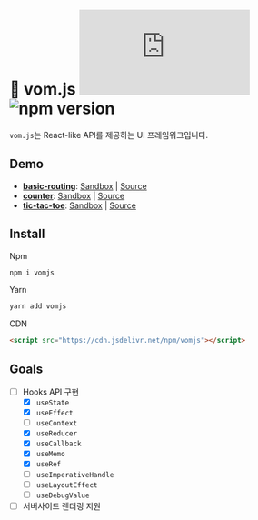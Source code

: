 # :eyes: vom.js ![gzip size](https://img.badgesize.io/https://cdn.jsdelivr.net/npm/vomjs/dist/vom.js?label=gzip&compression=gzip)  ![npm version](https://img.shields.io/npm/v/vomjs)

`vom.js`는 React-like API를 제공하는 UI 프레임워크입니다.


## Demo

- [**basic-routing**](https://f3udr.csb.app): [Sandbox](https://codesandbox.io/s/f3udr) | [Source](examples/basic-routing)
- [**counter**](https://ci6sp.csb.app): [Sandbox](https://codesandbox.io/s/ci6sp) | [Source](examples/counter)
- [**tic-tac-toe**](https://hm5wl.csb.app): [Sandbox](https://codesandbox.io/s/hm5wl) | [Source](examples/tic-tac-toe)

## Install

Npm
```sh
npm i vomjs
```

Yarn
```sh
yarn add vomjs
```

CDN
```html
<script src="https://cdn.jsdelivr.net/npm/vomjs"></script>
```

## Goals
- [ ] Hooks API 구현
  - [x] `useState`
  - [x] `useEffect`
  - [ ] `useContext`
  - [x] `useReducer`
  - [x] `useCallback`
  - [x] `useMemo`
  - [x] `useRef`
  - [ ] `useImperativeHandle`
  - [ ] `useLayoutEffect`
  - [ ] `useDebugValue`
- [ ] 서버사이드 렌더링 지원
